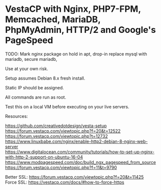 # VestaCP with Nginx, PHP7-FPM, Memcached, MariaDB, PhpMyAdmin, HTTP/2 and Google's PageSpeed

TODO: Mark nginx package on hold in apt, drop-in replace mysql with mariadb, secure mariadb, 

Use at your own risk.

Setup assumes Debian 8.x fresh install.

Static IP should be assigned.

All commands are run as root.

Test this on a local VM before executing on your live servers.

Resources:

https://github.com/creativedotdesign/vesta-setup
https://forum.vestacp.com/viewtopic.php?f=20&t=12522  
https://forum.vestacp.com/viewtopic.php?t=12732  
https://www.linuxbabe.com/nginx/enable-http2-debian-8-nginx-web-server  
https://www.digitalocean.com/community/tutorials/how-to-set-up-nginx-with-http-2-support-on-ubuntu-16-04  
https://www.modpagespeed.com/doc/build_ngx_pagespeed_from_source  
https://forum.vestacp.com/viewtopic.php?f=11&t=9790  

Better SSL: https://forum.vestacp.com/viewtopic.php?f=20&t=11425  
Force SSL: https://vestacp.com/docs/#how-to-force-https
